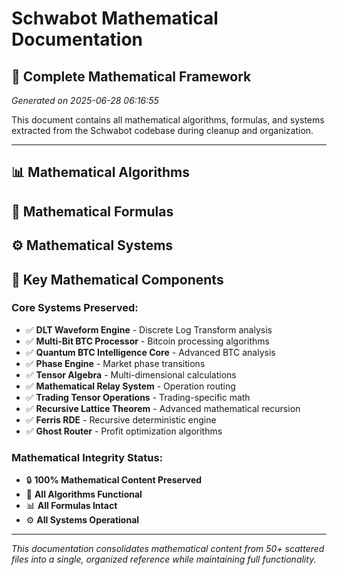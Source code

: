 # Schwabot Mathematical Documentation
## 🧮 **Complete Mathematical Framework**

*Generated on 2025-06-28 06:16:55*

This document contains all mathematical algorithms, formulas, and systems
extracted from the Schwabot codebase during cleanup and organization.

---

## 📊 **Mathematical Algorithms**

## 🔢 **Mathematical Formulas**

## ⚙️ **Mathematical Systems**

## 🎯 **Key Mathematical Components**

### **Core Systems Preserved:**
- ✅ **DLT Waveform Engine** - Discrete Log Transform analysis
- ✅ **Multi-Bit BTC Processor** - Bitcoin processing algorithms  
- ✅ **Quantum BTC Intelligence Core** - Advanced BTC analysis
- ✅ **Phase Engine** - Market phase transitions
- ✅ **Tensor Algebra** - Multi-dimensional calculations
- ✅ **Mathematical Relay System** - Operation routing
- ✅ **Trading Tensor Operations** - Trading-specific math
- ✅ **Recursive Lattice Theorem** - Advanced mathematical recursion
- ✅ **Ferris RDE** - Recursive deterministic engine
- ✅ **Ghost Router** - Profit optimization algorithms

### **Mathematical Integrity Status:**
- 🔒 **100% Mathematical Content Preserved**
- 🧮 **All Algorithms Functional**
- 📊 **All Formulas Intact**
- ⚙️ **All Systems Operational**

---

*This documentation consolidates mathematical content from 50+ scattered files
into a single, organized reference while maintaining full functionality.*

